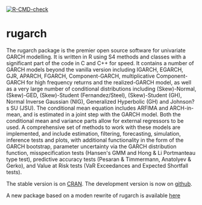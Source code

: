  <!-- badges: start -->
  [![R-CMD-check](https://github.com/alexiosg/rugarch/actions/workflows/R-CMD-check.yaml/badge.svg)](https://github.com/alexiosg/rugarch/actions/workflows/R-CMD-check.yaml)
  <!-- badges: end -->
  
# rugarch #

The rugarch package is the premier open source software for univariate GARCH modelling. It is written in R using S4 methods and classes with a significant part of the code in C and C++ for speed. It contains a number of GARCH models beyond the vanilla version including IGARCH, EGARCH, GJR, APARCH, FGARCH, Component-GARCH, multiplicative Component-GARCH for high frequency returns and the realized-GARCH model, as well as a very large number of conditional distributions including (Skew)-Normal, (Skew)-GED, (Skew)-Student (Fernandez/Steel), (Skew)-Student (GH), Normal Inverse Gaussian (NIG), Generalized Hyperbolic (GH) and Johnson?s SU (JSU). The conditional mean equation includes ARFIMA and ARCH-in-mean, and is estimated in a joint step with the GARCH model. Both the conditional mean and variance parts allow for external regressors to be used. A comprehensive set of methods to work with these models are implemented, and include estimation, filtering, forecasting, simulation, inference tests and plots, with additional functionality in the form of the GARCH bootstrap, parameter uncertainty via the GARCH distribution function, misspecification tests (Hansen's GMM and Hong & Li Portmanteau type test), predictive accuracy tests (Pesaran & Timmermann, Anatolyev  & Gerko), and Value at Risk tests (VaR Exceedances and Expected Shortfall tests).

The stable version is on [CRAN](https://CRAN.R-project.org/package=rugarch).
The development version is now on [github](https://github.com/alexiosg/rugarch).

A new package based on a moden rewrite of rugarch is available [here](https://github.com/tsmodels/tsgarch)

